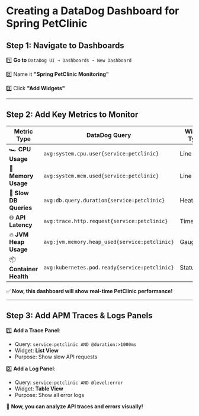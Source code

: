 # Creating a DataDog Dashboard for Spring PetClinic

## Step 1: Navigate to Dashboards

1️⃣ **Go to** `DataDog UI → Dashboards → New Dashboard`

2️⃣ Name it **"Spring PetClinic Monitoring"**

3️⃣ Click **"Add Widgets"**

---

## Step 2: Add Key Metrics to Monitor

| **Metric Type**     | **DataDog Query** | **Widget Type** |
|---------------------|-----------------|----------------|
| 🏎 **CPU Usage**      | `avg:system.cpu.user{service:petclinic}` | Line Chart |
| 🧠 **Memory Usage**   | `avg:system.mem.used{service:petclinic}` | Line Chart |
| 🐢 **Slow DB Queries**| `avg:db.query.duration{service:petclinic}` | Heatmap |
| 🌐 **API Latency**    | `avg:trace.http.request{service:petclinic}` | Timeseries |
| 🔥 **JVM Heap Usage** | `avg:jvm.memory.heap_used{service:petclinic}` | Gauge |
| 📦 **Container Health** | `avg:kubernetes.pod.ready{service:petclinic}` | Status |

✅ **Now, this dashboard will show real-time PetClinic performance!**

---

## Step 3: Add APM Traces & Logs Panels

1️⃣ **Add a Trace Panel**:

- Query: `service:petclinic AND @duration:>1000ms`
- Widget: **List View**
- Purpose: Show slow API requests

2️⃣ **Add a Log Panel**:

- Query: `service:petclinic AND @level:error`
- Widget: **Table View**
- Purpose: Show all error logs

🚀 **Now, you can analyze API traces and errors visually!**
